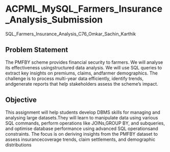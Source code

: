 # ACPML_MySQL_Farmers_Insurance_Analysis_Submission
SQL_Farmers_Insurance_Analysis_C76_Omkar_Sachin_Karthik

## Problem Statement

The PMFBY scheme provides financial security to farmers. We will analyse its effectiveness usingstructured data analysis. We will use SQL queries to extract key insights on premiums, claims, andfarmer demographics. The challenge is to process multi-year data efficiently, identify trends, andgenerate reports that help stakeholders assess the scheme’s impact.

## Objective

This assignment will help students develop DBMS skills for managing and analysing large datasets.They will learn to manipulate data using various SQL commands, perform operations like JOINs,GROUP BY, and subqueries, and optimise database performance using advanced SQL operationsand constraints.  The focus is on deriving insights from the PMFBY dataset to assess insurancecoverage trends, claim settlements, and demographic distributions
